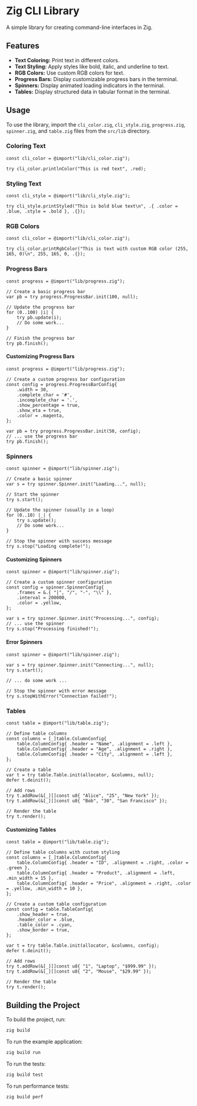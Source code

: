 # Zig CLI Library

A simple library for creating command-line interfaces in Zig.

## Features

-   **Text Coloring:** Print text in different colors.
-   **Text Styling:** Apply styles like bold, italic, and underline to text.
-   **RGB Colors:** Use custom RGB colors for text.
-   **Progress Bars:** Display customizable progress bars in the terminal.
-   **Spinners:** Display animated loading indicators in the terminal.
-   **Tables:** Display structured data in tabular format in the terminal.

## Usage

To use the library, import the `cli_color.zig`, `cli_style.zig`, `progress.zig`, `spinner.zig`, and `table.zig` files from the `src/lib` directory.

### Coloring Text

```zig
const cli_color = @import("lib/cli_color.zig");

try cli_color.printlnColor("This is red text", .red);
```

### Styling Text

```zig
const cli_style = @import("lib/cli_style.zig");

try cli_style.printStyled("This is bold blue text\n", .{ .color = .blue, .style = .bold }, .{});
```

### RGB Colors

```zig
const cli_color = @import("lib/cli_color.zig");

try cli_color.printRgbColor("This is text with custom RGB color (255, 165, 0)\n", 255, 165, 0, .{});
```

### Progress Bars

```zig
const progress = @import("lib/progress.zig");

// Create a basic progress bar
var pb = try progress.ProgressBar.init(100, null);

// Update the progress bar
for (0..100) |i| {
    try pb.update(i);
    // Do some work...
}

// Finish the progress bar
try pb.finish();
```

#### Customizing Progress Bars

```zig
const progress = @import("lib/progress.zig");

// Create a custom progress bar configuration
const config = progress.ProgressBarConfig{
    .width = 30,
    .complete_char = '#',
    .incomplete_char = '.',
    .show_percentage = true,
    .show_eta = true,
    .color = .magenta,
};

var pb = try progress.ProgressBar.init(50, config);
// ... use the progress bar
try pb.finish();
```

### Spinners

```zig
const spinner = @import("lib/spinner.zig");

// Create a basic spinner
var s = try spinner.Spinner.init("Loading...", null);

// Start the spinner
try s.start();

// Update the spinner (usually in a loop)
for (0..10) |_| {
    try s.update();
    // Do some work...
}

// Stop the spinner with success message
try s.stop("Loading complete!");
```

#### Customizing Spinners

```zig
const spinner = @import("lib/spinner.zig");

// Create a custom spinner configuration
const config = spinner.SpinnerConfig{
    .frames = &.{ "|", "/", "-", "\\" },
    .interval = 200000,
    .color = .yellow,
};

var s = try spinner.Spinner.init("Processing...", config);
// ... use the spinner
try s.stop("Processing finished!");
```

#### Error Spinners

```zig
const spinner = @import("lib/spinner.zig");

var s = try spinner.Spinner.init("Connecting...", null);
try s.start();

// ... do some work ...

// Stop the spinner with error message
try s.stopWithError("Connection failed!");
```

### Tables

```zig
const table = @import("lib/table.zig");

// Define table columns
const columns = [_]table.ColumnConfig{
    table.ColumnConfig{ .header = "Name", .alignment = .left },
    table.ColumnConfig{ .header = "Age", .alignment = .right },
    table.ColumnConfig{ .header = "City", .alignment = .left },
};

// Create a table
var t = try table.Table.init(allocator, &columns, null);
defer t.deinit();

// Add rows
try t.addRow(&[_][]const u8{ "Alice", "25", "New York" });
try t.addRow(&[_][]const u8{ "Bob", "30", "San Francisco" });

// Render the table
try t.render();
```

#### Customizing Tables

```zig
const table = @import("lib/table.zig");

// Define table columns with custom styling
const columns = [_]table.ColumnConfig{
    table.ColumnConfig{ .header = "ID", .alignment = .right, .color = .green },
    table.ColumnConfig{ .header = "Product", .alignment = .left, .min_width = 15 },
    table.ColumnConfig{ .header = "Price", .alignment = .right, .color = .yellow, .min_width = 10 },
};

// Create a custom table configuration
const config = table.TableConfig{
    .show_header = true,
    .header_color = .blue,
    .table_color = .cyan,
    .show_border = true,
};

var t = try table.Table.init(allocator, &columns, config);
defer t.deinit();

// Add rows
try t.addRow(&[_][]const u8{ "1", "Laptop", "$999.99" });
try t.addRow(&[_][]const u8{ "2", "Mouse", "$29.99" });

// Render the table
try t.render();
```

## Building the Project

To build the project, run:

```bash
zig build
```

To run the example application:

```bash
zig build run
```

To run the tests:

```bash
zig build test
```

To run performance tests:

```bash
zig build perf
```